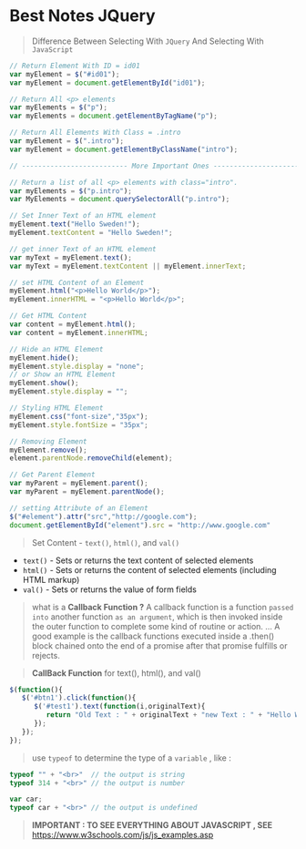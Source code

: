 # Best Notes JQuery

> Difference Between Selecting With `JQuery` And Selecting With `JavaScript`

```javascript
// Return Element With ID = id01
var myElement = $("#id01");
var myElement = document.getElementById("id01");

// Return All <p> elements
var myElements = $("p");
var myElements = document.getElementByTagName("p");

// Return All Elements With Class = .intro
var myElement = $(".intro");
var myElement = document.getElementByClassName("intro");

// -------------------------- More Important Ones --------------------------

// Return a list of all <p> elements with class="intro".
var myElements = $("p.intro");
var MyElements = document.querySelectorAll("p.intro");

// Set Inner Text of an HTML element
myElement.text("Hello Sweden!");
myElement.textContent = "Hello Sweden!";

// get inner Text of an HTML element
var myText = myElement.text();
var myText = myElement.textContent || myElement.innerText;

// set HTML Content of an Element
myElement.html("<p>Hello World</p>");
myElement.innerHTML = "<p>Hello World</p>";

// Get HTML Content
var content = myElement.html();
var content = myElement.innerHTML;

// Hide an HTML Element
myElement.hide();
myElement.style.display = "none";
// or Show an HTML Element
myElement.show();
myElement.style.display = "";

// Styling HTML Element
myElement.css("font-size","35px");
myElement.style.fontSize = "35px";

// Removing Element
myElement.remove();
element.parentNode.removeChild(element);

// Get Parent Element
var myParent = myElement.parent();
var myParent = myElement.parentNode();

// setting Attribute of an Element
$("#element").attr("src","http://google.com");
document.getElementById("element").src = "http://www.google.com"
```

> Set Content - `text()`, `html()`, and `val()`
- `text()` - Sets or returns the text content of selected elements
- `html()` - Sets or returns the content of selected elements (including HTML markup)
- `val()` - Sets or returns the value of form fields

> what is a **Callback Function ?**
A callback function is a function `passed into` another function `as an argument`, which is then invoked inside the outer function to complete some kind of routine or action. ... A good example is the callback functions executed inside a .then() block chained onto the end of a promise after that promise fulfills or rejects.

> **CallBack Function** for text(), html(), and val()
```javascript
$(function(){
   $('#btn1').click(function(){
      $('#test1').text(function(i,originalText){
         return "Old Text : " + originalText + "new Text : " + "Hello World" + "index : " + i;
      });
   });
});
```

> use `typeof` to determine the type of a `variable` , like :
```javascript
typeof "" + "<br>"  // the output is string
typeof 314 + "<br>" // the output is number

var car;
typeof car + "<br>" // the output is undefined
```

> **IMPORTANT : TO SEE EVERYTHING ABOUT JAVASCRIPT , SEE** https://www.w3schools.com/js/js_examples.asp



